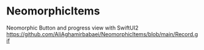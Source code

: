 # NeomorphicItems
Neomorphic Button and progress view with SwiftUI2
https://github.com/AliAghamirbabaei/NeomorphicItems/blob/main/Record.gif
